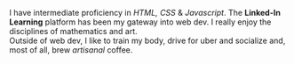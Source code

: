 I have intermediate proficiency in *HTML, CSS* & *Javascript*. The **Linked-In Learning** platform has been my gateway into web dev. I really enjoy the disciplines of mathematics and art.  
Outside of web dev, I like to train my body, drive for uber and socialize and, most of all, brew _artisanal_ coffee.
